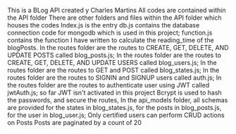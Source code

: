 This is a BLog API created y Charles Martins
All codes are contained within the API folder
There are other folders and files within the API folder which houses the codes
Index.js is the entry
db.js contains the database connection code for mongodb which is used in this project;
function.js contains the function I have written to calculate the reading_time of the blogPosts. 
In the routes folder are the routes to CREATE, GET, DELETE, AND UPDATE POSTS called blog_posts.js; 
In the routes folder are the routes to CREATE, GET, DELETE, AND UPDATE USERS called blog_users.js;
In the routes folder are the routes to GET and POST called blog_states.js;
In the routes folder are the routes to SIGNIN and SIGNUP users called auth.js;
In the routes folder are the routes to authenticate user using JWT called jwtAuth.js; so far JWT isn't activated in this project
Bcrypt is used to hash the passwords, and secure the routes,
In the api_models folder, all schemas are provided for the states in blog_states.js, for the posts in blog_posts.js, for the user in blog_user.js; 
Only certified users can perform CRUD actions on Posts
Posts are paginated by a count of 20